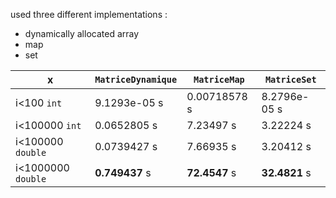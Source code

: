 used three different implementations : 
* dynamically allocated array
* map
* set

 x| ```MatriceDynamique``` | ```MatriceMap``` |```MatriceSet```
 --- | --- | --- | ---
 i<100 ```int``` | 9.1293e-05 s | 0.00718578 s | 8.2796e-05 s
 i<100000 ```int``` | 0.0652805 s | 7.23497 s | 3.22224 s
 i<100000 ```double``` | 0.0739427 s | 7.66935 s | 3.20412 s
i<1000000 ```double``` | **0.749437** s | **72.4547** s | **32.4821** s

